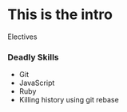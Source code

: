 # This is the intro

Electives

### Deadly Skills
* Git
* JavaScript
* Ruby
* Killing history using git rebase